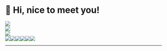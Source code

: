 # 👋 Hi, nice to meet you!
  
![](https://github-readme-stats.vercel.app/api?username=MDAlviano&theme=radical&hide_border=false&include_all_commits=false&count_private=false)<br/>
![](https://github-readme-streak-stats.herokuapp.com/?user=MDAlviano&theme=radical&hide_border=false)<br/>
![](https://github-readme-stats.vercel.app/api/top-langs/?username=MDAlviano&theme=radical&hide_border=false&include_all_commits=false&count_private=false&layout=compact)<br/>
![](https://img.shields.io/badge/-%237F52FF.svg?style=for-the-badge&logo=kotlin&logoColor=white)![](https://img.shields.io/badge/o-%237F52FF.svg?style=for-the-badge&logo=&logoColor=white)![](https://img.shields.io/badge/t-%237F52FF.svg?style=for-the-badge&logo=&logoColor=white)![](https://img.shields.io/badge/l-%237F52FF.svg?style=for-the-badge&logo=&logoColor=white)![](https://img.shields.io/badge/i-%237F52FF.svg?style=for-the-badge&logo=&logoColor=white)![](https://img.shields.io/badge/n-%237F52FF.svg?style=for-the-badge&logo=&logoColor=white) 

<!-- Proudly created with GPRM ( https://gprm.itsvg.in ) -->
---

<!-- Proudly created with GPRM ( https://gprm.itsvg.in ) -->
<!-- Proudly created with GPRM ( https://gprm.itsvg.in ) -->

